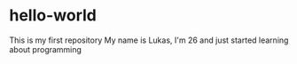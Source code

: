 # hello-world
This is my first repository
My name is Lukas, I'm 26 and just started learning about programming
